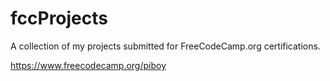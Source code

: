 # fccProjects
A collection of my projects submitted for FreeCodeCamp.org certifications.

https://www.freecodecamp.org/piboy
